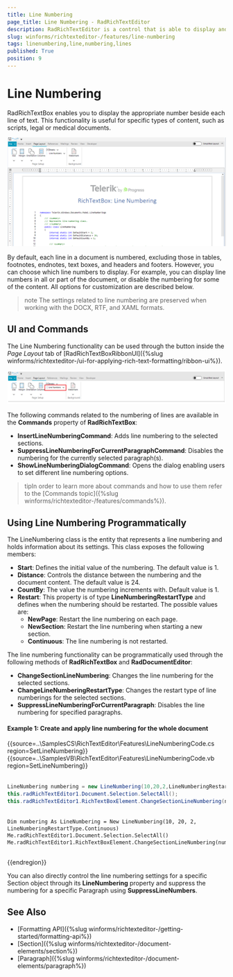 ```yaml
---
title: Line Numbering
page_title: Line Numbering - RadRichTextEditor
description: RadRichTextEditor is a control that is able to display and edit rich-text content including formatted text arranged in pages, paragraphs, spans (runs), tables, etc.
slug: winforms/richtexteditor-/features/line-numbering
tags: linenumbering,line,numbering,lines
published: True
position: 9
---
```


# Line Numbering

RadRichTextBox enables you to display the appropriate number beside each line of text. This functionality is useful for specific types of content, such as scripts, legal or medical documents.

![Line Numbering in RadRichTextBox](images/richtexteditor_features_line-numbering_01.png)

By default, each line in a document is numbered, excluding those in tables, footnotes, endnotes, text boxes, and headers and footers. However, you can choose which line numbers to display. For example, you can display line numbers in all or part of the document, or disable the numbering for some of the content. All options for customization are described below.

>note The settings related to line numbering are preserved when working with the DOCX, RTF, and XAML formats. 

## UI and Commands

The Line Numbering functionality can be used through the button inside the *Page Layout* tab of [RadRichTextBoxRibbonUI]({%slug winforms/richtexteditor-/ui-for-applying-rich-text-formatting/ribbon-ui%}).

![Line Numbering button in RadRichTextBoxRibbonUI](images/richtexteditor_features_line-numbering_02.png)

The following commands related to the numbering of lines are available in the **Commands** property of **RadRichTextBox**:

* **InsertLineNumberingCommand**: Adds line numbering to the selected sections.
* **SuppressLineNumberingForCurrentParagraphCommand**: Disables the numbering for the currently selected paragraph(s).
* **ShowLineNumberingDialogCommand**: Opens the dialog enabling users to set different line numbering options.

>tipIn order to learn more about commands and how to use them refer to the [Commands topic]({%slug winforms/richtexteditor-/features/commands%}).
        
## Using Line Numbering Programmatically

The LineNumbering class is the entity that represents a line numbering and holds information about its settings. This class exposes the following members:

* **Start**: Defines the initial value of the numbering. The default value is 1.
* **Distance**: Controls the distance between the numbering and the document content. The default value is 24.
* **CountBy**: The value the numbering increments with. Default value is 1.
* **Restart**: This property is of type **LineNumberingRestartType** and defines when the numbering should be restarted. The possible values are:
	* **NewPage**: Restart the line numbering on each page.
	* **NewSection**: Restart the line numbering when starting a new section.
	* **Continuous**: The line numbering is not restarted.

The line numbering functionality can be programmatically used through the following methods of __RadRichTextBox__ and __RadDocumentEditor__:
        
* **ChangeSectionLineNumbering**: Changes the line numbering for the selected sections.
* **ChangeLineNumberingRestartType**: Changes the restart type of line numberings for the selected sections.
* **SuppressLineNumberingForCurrentParagraph**: Disables the line numbering for specified paragraphs.

       
#### Example 1: Create and apply line numbering for the whole document

{{source=..\SamplesCS\RichTextEditor\Features\LineNumberingCode.cs region=SetLineNumbering}} 
{{source=..\SamplesVB\RichTextEditor\Features\LineNumberingCode.vb region=SetLineNumbering}} 

````C#

LineNumbering numbering = new LineNumbering(10,20,2,LineNumberingRestartType.Continuous);
this.radRichTextEditor1.Document.Selection.SelectAll();
this.radRichTextEditor1.RichTextBoxElement.ChangeSectionLineNumbering(numbering);

````
````VB.NET

Dim numbering As LineNumbering = New LineNumbering(10, 20, 2, LineNumberingRestartType.Continuous)
Me.radRichTextEditor1.Document.Selection.SelectAll()
Me.radRichTextEditor1.RichTextBoxElement.ChangeSectionLineNumbering(numbering)


````

{{endregion}} 

You can also directly control the line numbering settings for a specific Section object through its **LineNumbering** property and suppress the numbering for a specific Paragraph using **SuppressLineNumbers**.


## See Also

 * [Formatting API]({%slug winforms/richtexteditor-/getting-started/formatting-api%})
 * [Section]({%slug winforms/richtexteditor-/document-elements/section%})
 * [Paragraph]({%slug winforms/richtexteditor-/document-elements/paragraph%})
